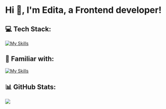 # Hi 👋, I'm Edita, a Frontend developer!

## 💻 Tech Stack:
[![My Skills](https://skillicons.dev/icons?i=js,html,css,ts,react,redux,git,vite,sass,materialui,supabase,firebase,figma&perline=5)](https://skillicons.dev)

## 🔨 Familiar with:
[![My Skills](https://skillicons.dev/icons?i=express,mongodb,styledcomponents,tailwind,vitest)](https://skillicons.dev)

## 📊 GitHub Stats:
![](https://github-readme-streak-stats.herokuapp.com/?user=editaMot&theme=tokyonight&hide_border=false)<br/>

